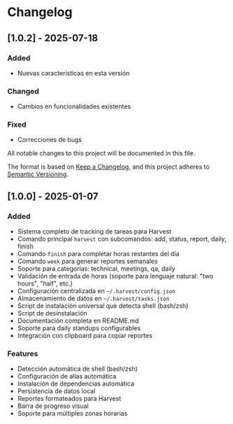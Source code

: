 # Changelog
## [1.0.2] - 2025-07-18

### Added
- Nuevas características en esta versión

### Changed
- Cambios en funcionalidades existentes

### Fixed
- Correcciones de bugs



All notable changes to this project will be documented in this file.

The format is based on [Keep a Changelog](https://keepachangelog.com/en/1.0.0/),
and this project adheres to [Semantic Versioning](https://semver.org/spec/v2.0.0.html).

## [1.0.0] - 2025-01-07

### Added
- Sistema completo de tracking de tareas para Harvest
- Comando principal `harvest` con subcomandos: add, status, report, daily, finish
- Comando `finish` para completar horas restantes del día
- Comando `week` para generar reportes semanales
- Soporte para categorías: technical, meetings, qa, daily
- Validación de entrada de horas (soporte para lenguaje natural: "two hours", "half", etc.)
- Configuración centralizada en `~/.harvest/config.json`
- Almacenamiento de datos en `~/.harvest/tasks.json`
- Script de instalación universal que detecta shell (bash/zsh)
- Script de desinstalación
- Documentación completa en README.md
- Soporte para daily standups configurables
- Integración con clipboard para copiar reportes

### Features
- Detección automática de shell (bash/zsh)
- Configuración de alias automática
- Instalación de dependencias automática
- Persistencia de datos local
- Reportes formateados para Harvest
- Barra de progreso visual
- Soporte para múltiples zonas horarias 